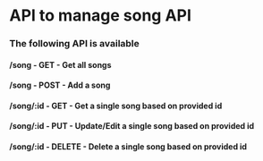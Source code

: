 # API to manage song API

### The following API is available

#### /song - GET - Get all songs
#### /song - POST - Add a song
#### /song/:id - GET - Get a single song based on provided id
#### /song/:id - PUT - Update/Edit a single song based on provided id
#### /song/:id - DELETE - Delete a single song based on provided id
